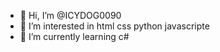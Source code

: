 - 👋 Hi, I’m @ICYDOG0090
- 👀 I’m interested in html css python javascripte
- 🌱 I’m currently learning c#
<!---
- 💞️ I’m looking to collaborate on ...
- 📫 How to reach me ...
ICYDOG0090/ICYDOG0090 is a ✨ special ✨ repository because its `README.md` (this file) appears on your GitHub profile.
You can click the Preview link to take a look at your changes.
--->
